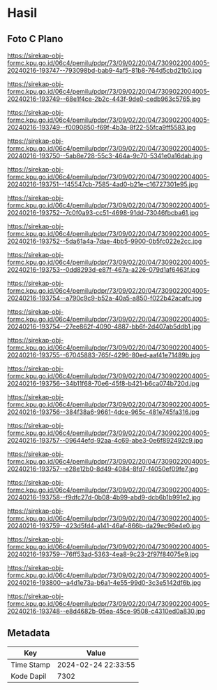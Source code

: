 # Hasil

## Foto C Plano

https://sirekap-obj-formc.kpu.go.id/06c4/pemilu/pdpr/73/09/02/20/04/7309022004005-20240216-193747--793098bd-bab9-4af5-81b8-764d5cbd21b0.jpg

https://sirekap-obj-formc.kpu.go.id/06c4/pemilu/pdpr/73/09/02/20/04/7309022004005-20240216-193749--68e1f4ce-2b2c-443f-9de0-cedb963c5765.jpg

https://sirekap-obj-formc.kpu.go.id/06c4/pemilu/pdpr/73/09/02/20/04/7309022004005-20240216-193749--f0090850-f69f-4b3a-8f22-55fca9ff5583.jpg

https://sirekap-obj-formc.kpu.go.id/06c4/pemilu/pdpr/73/09/02/20/04/7309022004005-20240216-193750--5ab8e728-55c3-464a-9c70-5341e0a16dab.jpg

https://sirekap-obj-formc.kpu.go.id/06c4/pemilu/pdpr/73/09/02/20/04/7309022004005-20240216-193751--145547cb-7585-4ad0-b21e-c16727301e95.jpg

https://sirekap-obj-formc.kpu.go.id/06c4/pemilu/pdpr/73/09/02/20/04/7309022004005-20240216-193752--7c0f0a93-cc51-4698-91dd-73046fbcba61.jpg

https://sirekap-obj-formc.kpu.go.id/06c4/pemilu/pdpr/73/09/02/20/04/7309022004005-20240216-193752--5da61a4a-7dae-4bb5-9900-0b5fc022e2cc.jpg

https://sirekap-obj-formc.kpu.go.id/06c4/pemilu/pdpr/73/09/02/20/04/7309022004005-20240216-193753--0dd8293d-e87f-467a-a226-079d1af6463f.jpg

https://sirekap-obj-formc.kpu.go.id/06c4/pemilu/pdpr/73/09/02/20/04/7309022004005-20240216-193754--a790c9c9-b52a-40a5-a850-f022b42acafc.jpg

https://sirekap-obj-formc.kpu.go.id/06c4/pemilu/pdpr/73/09/02/20/04/7309022004005-20240216-193754--27ee862f-4090-4887-bb6f-2d407ab5ddb1.jpg

https://sirekap-obj-formc.kpu.go.id/06c4/pemilu/pdpr/73/09/02/20/04/7309022004005-20240216-193755--67045883-765f-4296-80ed-aaf41e71489b.jpg

https://sirekap-obj-formc.kpu.go.id/06c4/pemilu/pdpr/73/09/02/20/04/7309022004005-20240216-193756--34b11f68-70e6-45f8-b421-b6ca074b720d.jpg

https://sirekap-obj-formc.kpu.go.id/06c4/pemilu/pdpr/73/09/02/20/04/7309022004005-20240216-193756--384f38a6-9661-4dce-965c-481e745fa316.jpg

https://sirekap-obj-formc.kpu.go.id/06c4/pemilu/pdpr/73/09/02/20/04/7309022004005-20240216-193757--09644efd-92aa-4c69-abe3-0e6f892492c9.jpg

https://sirekap-obj-formc.kpu.go.id/06c4/pemilu/pdpr/73/09/02/20/04/7309022004005-20240216-193757--e28e12b0-8d49-4084-8fd7-f4050ef09fe7.jpg

https://sirekap-obj-formc.kpu.go.id/06c4/pemilu/pdpr/73/09/02/20/04/7309022004005-20240216-193758--f9dfc27d-0b08-4b99-abd9-dcb6b1b991e2.jpg

https://sirekap-obj-formc.kpu.go.id/06c4/pemilu/pdpr/73/09/02/20/04/7309022004005-20240216-193759--423d5fd4-a141-46af-866b-da29ec96e4e0.jpg

https://sirekap-obj-formc.kpu.go.id/06c4/pemilu/pdpr/73/09/02/20/04/7309022004005-20240216-193759--76ff53ad-5363-4ea8-9c23-2f97f84075e9.jpg

https://sirekap-obj-formc.kpu.go.id/06c4/pemilu/pdpr/73/09/02/20/04/7309022004005-20240216-193800--a4d1e73a-b6a1-4e55-99d0-3c3e5142df6b.jpg

https://sirekap-obj-formc.kpu.go.id/06c4/pemilu/pdpr/73/09/02/20/04/7309022004005-20240216-193748--e8d4682b-05ea-45ce-9508-c4310ed0a830.jpg


## Metadata

| Key        | Value               |
| ---------- | ------------------- |
| Time Stamp | 2024-02-24 22:33:55 |
| Kode Dapil | 7302                |



